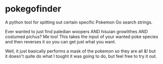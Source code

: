 # pokegofinder
A python tool for spitting out certain specific Pokemon Go search strings.

Ever wanted to just find paledian woopers AND hisuian growlithes AND costumed pichus? Me too! This takes the input of your wanted poke species and then reverses it so you can get just what you want.

Well, it just basically performs a mask of the pokemon so they are all &! but it doesn't quite do what I tought it was going to do, but feel free to try it out.
